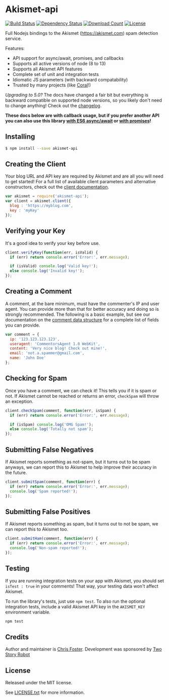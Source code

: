 Akismet-api
===========

[![Build Status][img:build]][build]
[![Dependency Status][img:deps]][deps]
[![Download Count][img:downloads]][downloads]
[![License][img:license]][license]

Full Nodejs bindings to the Akismet (https://akismet.com) spam detection
service.

Features:
* API support for async/await, promises, and callbacks
* Supports all active versions of node (8 to 13)
* Supports all Akismet API features
* Complete set of unit and integration tests
* Idiomatic JS parameters (with backward compatability)
* Trusted by many projects (like [Coral][coral]!)

_Upgrading to 5.0?_ The docs have changed a fair bit but everything is backward
compatible on supported node versions, so you likely don't need to change
anything! Check out the [changelog][changelog].

**These docs below are with callback usage, but if you prefer another API you
can also use this library [with ES6 async/await][README] or [with
promises][promises]!**

Installing
----------

```bash
$ npm install --save akismet-api
```

Creating the Client
-------------------

Your blog URL and API key are required by Akismet and are all you will need to
get started! For a full list of available client parameters and alternative
constructors, check out the [client documentation][client].

```javascript
var akismet = require('akismet-api');
var client = akismet.client({
  blog : 'https://myblog.com',
  key : 'myKey'
});
```

Verifying your Key
------------------

It's a good idea to verify your key before use.

```javascript
client.verifyKey(function(err, isValid) {
  if (err) return console.error('Error:', err.message);

  if (isValid) console.log('Valid key!');
  else console.log('Invalid key!');
});
```

Creating a Comment
------------------

A comment, at the bare minimum, must have the commenter's IP and user agent.
You can provide more than that for better accuracy and doing so is strongly
recommended. The following is a basic example, but see our documentation on the
[comment data structure][comments] for a complete list of fields you can
provide.

```javascript
var comment = {
  ip: '123.123.123.123',
  useragent: 'CommentorsAgent 1.0 WebKit',
  content: 'Very nice blog! Check out mine!',
  email: 'not.a.spammer@gmail.com',
  name: 'John Doe'
};
```

Checking for Spam
-----------------

Once you have a comment, we can check it! This tells you if it is spam or not.
If Akismet cannot be reached or returns an error, `checkSpam` will throw an
exception.

```javascript
client.checkSpam(comment, function(err, isSpam) {
  if (err) return console.error('Error:', err.message);

  if (isSpam) console.log('OMG Spam!');
  else console.log('Totally not spam');
});
```

Submitting False Negatives
--------------------------

If Akismet reports something as not-spam, but it turns out to be spam anyways,
we can report this to Akismet to help improve their accuracy in the future.

```javascript
client.submitSpam(comment, function(err) {
  if (err) return console.error('Error:', err.message);
  console.log('Spam reported!');
});
```

Submitting False Positives
--------------------------

If Akismet reports something as spam, but it turns out to not be spam, we can
report this to Akismet too.

```javascript
client.submitHam(comment, function(err) {
  if (err) return console.error('Error:', err.message);
  console.log('Non-spam reported!');
});
```

Testing
-------

If you are running integration tests on your app with Akismet, you should set 
`isTest : true` in your comments! That way, your testing data won't affect
Akismet.

To run the library's tests, just use `npm test`. To also run the optional
integration tests, include a valid Akismet API key in the `AKISMET_KEY`
environment variable.

```bash
npm test
```

Credits
-------

Author and maintainer is [Chris Foster][chrisfosterelli].
Development was sponsored by [Two Story Robot][twostoryrobot]

License
-------

Released under the MIT license.

See [LICENSE.txt][license] for more information.

[img:build]: https://img.shields.io/travis/com/chrisfosterelli/akismet-api/master.svg?maxAge=3600&style=flat-square
[img:deps]: https://img.shields.io/david/chrisfosterelli/akismet-api.svg?maxAge=3600&style=flat-square
[img:downloads]: https://img.shields.io/npm/dm/akismet-api.svg?maxAge=3600&style=flat-square
[img:license]: https://img.shields.io/npm/l/akismet-api.svg?maxAge=3600&style=flat-square
[build]: https://travis-ci.com/chrisfosterelli/akismet-api
[deps]: https://david-dm.org/chrisfosterelli/akismet-api
[downloads]: https://www.npmjs.com/package/akismet-api
[license]: /LICENSE.txt
[coral]: https://github.com/coralproject/talk
[changelog]: /CHANGELOG.md
[chrisfosterelli]: https://github.com/chrisfosterelli
[twostoryrobot]: https://github.com/twostoryrobot
[comments]: /docs/comments.md
[promises]: /docs/promises.md
[README]: /README.md
[client]: /docs/client.md
